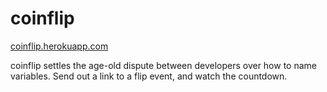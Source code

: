 # coinflip

[coinflip.herokuapp.com](http://coinflipherokuapp.com)

coinflip settles the age-old dispute between developers over how to name variables. Send out a link to a flip event, and watch the countdown.
